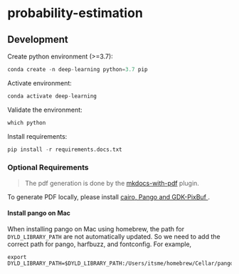 # probability-estimation


## Development

Create python environment (>=3.7):

```python
conda create -n deep-learning python=3.7 pip
```

Activate environment:

```python
conda activate deep-learning
```

Validate the environment:

```python
which python
```


Install requirements:

```python
pip install -r requirements.docs.txt
```



### Optional Requirements

> The pdf generation is done by the [mkdocs-with-pdf](https://github.com/orzih/mkdocs-with-pdf) plugin.

To generate PDF locally, please install [cairo, Pango and GDK-PixBuf ](https://doc.courtbouillon.org/weasyprint/latest/first_steps.html#macos).


#### Install pango on Mac

When installing pango on Mac using homebrew, the path for `DYLD_LIBRARY_PATH` are not automatically updated. So we need to add the correct path for pango, harfbuzz, and fontconfig. For example,

```
export DYLD_LIBRARY_PATH=$DYLD_LIBRARY_PATH:/Users/itsme/homebrew/Cellar/pango/1.48.8/lib:/Users/itsme/homebrew/Cellar/harfbuzz/2.8.2/lib:/Users/itsme/homebrew/Cellar/fontconfig/2.13.1/lib
```



